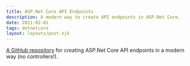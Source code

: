 ```yaml
---
title: ASP.Net Core API Endpoints
description: A modern way to create API endpoints in ASP.Net Core.
date: 2021-02-01
tags: dotnetcore
layout: layouts/post.njk
---
```


[A GitHub repository](https://github.com/ardalis/ApiEndpoints) for creating ASP.Net Core API endpoints in a modern way (no controllers!).